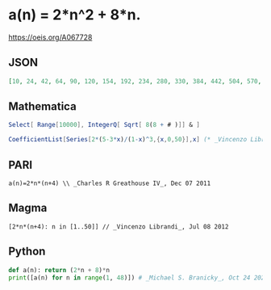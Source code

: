 # a\(n\) \= 2\*n^2 \+ 8\*n\.
https://oeis.org/A067728
## JSON
```JSON
[10, 24, 42, 64, 90, 120, 154, 192, 234, 280, 330, 384, 442, 504, 570, 640, 714, 792, 874, 960, 1050, 1144, 1242, 1344, 1450, 1560, 1674, 1792, 1914, 2040, 2170, 2304, 2442, 2584, 2730, 2880, 3034, 3192, 3354, 3520, 3690, 3864, 4042, 4224, 4410, 4600, 4794]
```
## Mathematica
```Mathematica
Select[ Range[10000], IntegerQ[ Sqrt[ 8(8 + # )]] & ]
```
```Mathematica
CoefficientList[Series[2*(5-3*x)/(1-x)^3,{x,0,50}],x] (* _Vincenzo Librandi_, Jul 08 2012 *)
```
## PARI
```PARI
a(n)=2*n*(n+4) \\ _Charles R Greathouse IV_, Dec 07 2011
```
## Magma
```Magma
[2*n*(n+4): n in [1..50]] // _Vincenzo Librandi_, Jul 08 2012
```
## Python
```Python
def a(n): return (2*n + 8)*n
print([a(n) for n in range(1, 48)]) # _Michael S. Branicky_, Oct 24 2021
```
